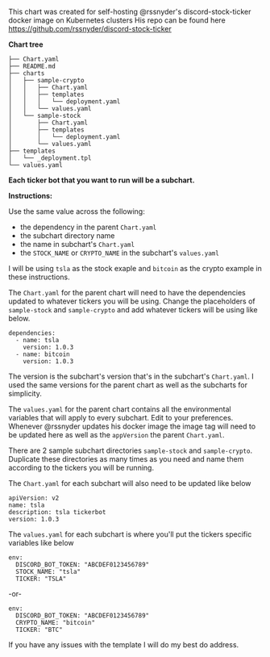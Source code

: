 This chart was created for self-hosting @rssnyder's discord-stock-ticker docker image on Kubernetes clusters
His repo can be found here https://github.com/rssnyder/discord-stock-ticker


**Chart tree**
```
├── Chart.yaml
├── README.md
├── charts
│   ├── sample-crypto
│   │   ├── Chart.yaml
│   │   ├── templates
│   │   │   └── deployment.yaml
│   │   └── values.yaml
│   └── sample-stock
│       ├── Chart.yaml
│       ├── templates
│       │   └── deployment.yaml
│       └── values.yaml
├── templates
│   └── _deployment.tpl
└── values.yaml
```

**Each ticker bot that you want to run will be a subchart.**

**Instructions:**

Use the same value across the following:
- the dependency in the parent `Chart.yaml`
- the subchart directory name
- the name in subchart's `Chart.yaml`
- the `STOCK_NAME` or `CRYPTO_NAME` in the subchart's `values.yaml`


I will be using `tsla` as the stock exaple and `bitcoin` as the crypto example in these instructions.

The `Chart.yaml` for the parent chart will need to have the dependencies updated to whatever tickers you will be using.
Change the placeholders of `sample-stock` and `sample-crypto` and add whatever tickers will be using like below. 
```
dependencies:
  - name: tsla
    version: 1.0.3
  - name: bitcoin
    version: 1.0.3
```
The version is the subchart's version that's in the subchart's `Chart.yaml`. I used the same versions for the parent chart as well as the subcharts for simplicity.

The `values.yaml` for the parent chart contains all the environmental variables that will apply to every subchart. Edit to your preferences. Whenever @rssnyder updates his docker image the image tag will need to be updated here as well as the `appVersion` the parent `Chart.yaml`.

There are 2 sample subchart directories `sample-stock` and `sample-crypto`. Duplicate these directories as many times as you need and name them according to the tickers you will be running.

The `Chart.yaml` for each subchart will also need to be updated like below
```
apiVersion: v2
name: tsla
description: tsla tickerbot
version: 1.0.3
```

The `values.yaml` for each subchart is where you'll put the tickers specific variables like below
```
env:
  DISCORD_BOT_TOKEN: "ABCDEF0123456789"
  STOCK_NAME: "tsla"
  TICKER: "TSLA"
```
-or-
```
env:
  DISCORD_BOT_TOKEN: "ABCDEF0123456789"
  CRYPTO_NAME: "bitcoin"
  TICKER: "BTC"
```

If you have any issues with the template I will do my best do address. 
